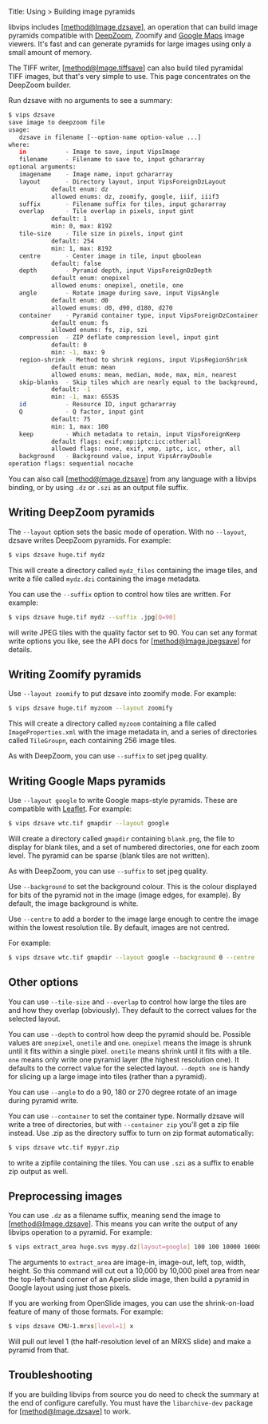 Title: Using > Building image pyramids

libvips includes [method@Image.dzsave], an operation that can build image
pyramids compatible with [DeepZoom](http://en.wikipedia.org/wiki/Deep_Zoom),
Zoomify and [Google Maps](https://developers.google.com/maps) image viewers.
It's fast and can generate pyramids for large images using only a small amount
of memory.

The TIFF writer, [method@Image.tiffsave] can also build tiled pyramidal TIFF
images, but that's very simple to use. This page concentrates on the DeepZoom
builder.

Run dzsave with no arguments to see a summary:

```bash
$ vips dzsave
save image to deepzoom file
usage:
   dzsave in filename [--option-name option-value ...]
where:
   in           - Image to save, input VipsImage
   filename     - Filename to save to, input gchararray
optional arguments:
   imagename    - Image name, input gchararray
   layout       - Directory layout, input VipsForeignDzLayout
			default enum: dz
			allowed enums: dz, zoomify, google, iiif, iiif3
   suffix       - Filename suffix for tiles, input gchararray
   overlap      - Tile overlap in pixels, input gint
			default: 1
			min: 0, max: 8192
   tile-size    - Tile size in pixels, input gint
			default: 254
			min: 1, max: 8192
   centre       - Center image in tile, input gboolean
			default: false
   depth        - Pyramid depth, input VipsForeignDzDepth
			default enum: onepixel
			allowed enums: onepixel, onetile, one
   angle        - Rotate image during save, input VipsAngle
			default enum: d0
			allowed enums: d0, d90, d180, d270
   container    - Pyramid container type, input VipsForeignDzContainer
			default enum: fs
			allowed enums: fs, zip, szi
   compression  - ZIP deflate compression level, input gint
			default: 0
			min: -1, max: 9
   region-shrink - Method to shrink regions, input VipsRegionShrink
			default enum: mean
			allowed enums: mean, median, mode, max, min, nearest
   skip-blanks  - Skip tiles which are nearly equal to the background, input gint
			default: -1
			min: -1, max: 65535
   id           - Resource ID, input gchararray
   Q            - Q factor, input gint
			default: 75
			min: 1, max: 100
   keep         - Which metadata to retain, input VipsForeignKeep
			default flags: exif:xmp:iptc:icc:other:all
			allowed flags: none, exif, xmp, iptc, icc, other, all
   background   - Background value, input VipsArrayDouble
operation flags: sequential nocache
```

You can also call [method@Image.dzsave] from any language with a libvips
binding, or by using `.dz` or `.szi` as an output file suffix.

## Writing DeepZoom pyramids

The `--layout` option sets the basic mode of operation. With no
`--layout`, dzsave writes DeepZoom pyramids. For example:

```bash
$ vips dzsave huge.tif mydz
```

This will create a directory called `mydz_files` containing the image
tiles, and write a file called `mydz.dzi` containing the image
metadata.

You can use the `--suffix` option to control how tiles are written. For
example:

```bash
$ vips dzsave huge.tif mydz --suffix .jpg[Q=90]
```

will write JPEG tiles with the quality factor set to 90. You can set any
format write options you like, see the API docs for [method@Image.jpegsave]
for details.

## Writing Zoomify pyramids

Use `--layout zoomify` to put dzsave into zoomify mode. For example:

```bash
$ vips dzsave huge.tif myzoom --layout zoomify
```

This will create a directory called `myzoom` containing a file called
`ImageProperties.xml` with the image metadata in, and a series of
directories called `TileGroupn`, each containing 256 image tiles.

As with DeepZoom, you can use `--suffix` to set jpeg quality.

## Writing Google Maps pyramids

Use `--layout google` to write Google maps-style pyramids. These are
compatible with [Leaflet](http://leafletjs.com). For example:

```bash
$ vips dzsave wtc.tif gmapdir --layout google
```

Will create a directory called `gmapdir` containing `blank.png`, the
file to display for blank tiles, and a set of numbered directories, one
for each zoom level. The pyramid can be sparse (blank tiles are not
written).

As with DeepZoom, you can use `--suffix` to set jpeg quality.

Use `--background` to set the background colour. This is the colour
displayed for bits of the pyramid not in the image (image edges, for
example). By default, the image background is white.

Use `--centre` to add a border to the image large enough to centre the
image within the lowest resolution tile. By default, images are not
centred.

For example:

```bash
$ vips dzsave wtc.tif gmapdir --layout google --background 0 --centre
```

## Other options

You can use `--tile-size` and `--overlap` to control how large the tiles
are and how they overlap (obviously). They default to the correct values
for the selected layout.

You can use `--depth` to control how deep the pyramid should be.  Possible
values are `onepixel`, `onetile` and `one`. `onepixel` means the image
is shrunk until it fits within a single pixel. `onetile` means shrink
until it fits with a tile. `one` means only write one pyramid layer (the
highest resolution one). It defaults to the correct value for the selected
layout. `--depth one` is handy for slicing up a large image into tiles
(rather than a pyramid).

You can use `--angle` to do a 90, 180 or 270 degree rotate of an image
during pyramid write.

You can use `--container` to set the container type. Normally dzsave will
write a tree of directories, but with `--container zip` you'll get a zip file
instead. Use .zip as the directory suffix to turn on zip format automatically:

```bash
$ vips dzsave wtc.tif mypyr.zip
```

to write a zipfile containing the tiles. You can use `.szi` as a suffix to
enable zip output as well.

## Preprocessing images

You can use `.dz` as a filename suffix, meaning send the image to
[method@Image.dzsave]. This means you can write the output of any libvips
operation to a pyramid. For example:

```bash
$ vips extract_area huge.svs mypy.dz[layout=google] 100 100 10000 10000
```

The arguments to `extract_area` are image-in, image-out, left, top,
width, height. So this command will cut out a 10,000 by 10,000 pixel
area from near the top-left-hand corner of an Aperio slide image, then
build a pyramid in Google layout using just those pixels.

If you are working from OpenSlide images, you can use the shrink-on-load
feature of many of those formats. For example:

```bash
$ vips dzsave CMU-1.mrxs[level=1] x
```

Will pull out level 1 (the half-resolution level of an MRXS slide) and
make a pyramid from that.

## Troubleshooting

If you are building libvips from source you do need to check the summary at
the end of configure carefully. You must have the `libarchive-dev` package
for [method@Image.dzsave] to work.
